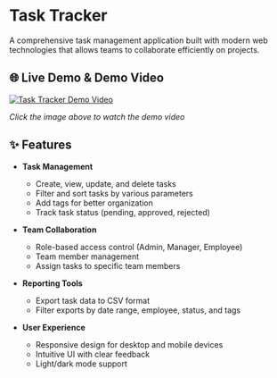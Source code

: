 # Task Tracker

A comprehensive task management application built with modern web technologies that allows teams to collaborate efficiently on projects.

## 🌐 Live Demo & Demo Video

[![Task Tracker Demo Video](https://user-images.githubusercontent.com/YOUR_GITHUB_ID/task-tracker-thumbnail.png)](https://komododecks.com/recordings/sqexB9ynvcpSvXpxWfUj)

*Click the image above to watch the demo video*

## ✨ Features

- **Task Management**
  - Create, view, update, and delete tasks
  - Filter and sort tasks by various parameters
  - Add tags for better organization
  - Track task status (pending, approved, rejected)

- **Team Collaboration**
  - Role-based access control (Admin, Manager, Employee)
  - Team member management
  - Assign tasks to specific team members

- **Reporting Tools**
  - Export task data to CSV format
  - Filter exports by date range, employee, status, and tags

- **User Experience**
  - Responsive design for desktop and mobile devices
  - Intuitive UI with clear feedback
  - Light/dark mode support
